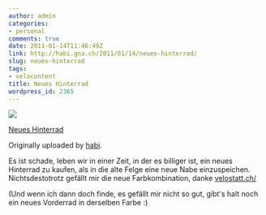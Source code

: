 ```yaml
---
author: admin
categories:
- personal
comments: true
date: 2011-01-14T11:46:49Z
link: http://habi.gna.ch/2011/01/14/neues-hinterrad/
slug: neues-hinterrad
tags:
- velocontent
title: Neues Hinterrad
wordpress_id: 2365
---
```


[![](http://farm6.static.flickr.com/5168/5354423634_fa87b92cb7_m.jpg)](http://www.flickr.com/photos/habi/5354423634/)
   

 
  [Neues Hinterrad](http://www.flickr.com/photos/habi/5354423634/)
    

  Originally uploaded by [habi](http://www.flickr.com/people/habi/).
 



Es ist schade, leben wir in einer Zeit, in der es billiger ist, ein neues Hinterrad zu kaufen, als in die alte Felge eine neue Nabe einzuspeichen. Nichtsdestotrotz gefällt mir die neue Farbkombination, danke [velostatt.ch/](http://velostatt.ch/)  

(Und wenn ich dann doch finde, es gefällt mir nicht so gut, gibt's halt noch ein neues Vorderrad in derselben Farbe :)
  

